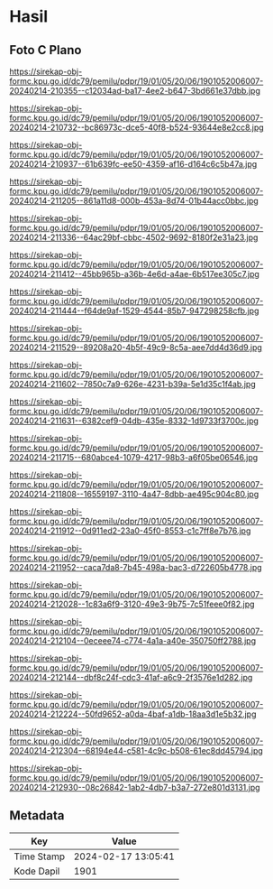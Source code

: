 # Hasil

## Foto C Plano

https://sirekap-obj-formc.kpu.go.id/dc79/pemilu/pdpr/19/01/05/20/06/1901052006007-20240214-210355--c12034ad-ba17-4ee2-b647-3bd661e37dbb.jpg

https://sirekap-obj-formc.kpu.go.id/dc79/pemilu/pdpr/19/01/05/20/06/1901052006007-20240214-210732--bc86973c-dce5-40f8-b524-93644e8e2cc8.jpg

https://sirekap-obj-formc.kpu.go.id/dc79/pemilu/pdpr/19/01/05/20/06/1901052006007-20240214-210937--61b639fc-ee50-4359-af16-d164c6c5b47a.jpg

https://sirekap-obj-formc.kpu.go.id/dc79/pemilu/pdpr/19/01/05/20/06/1901052006007-20240214-211205--861a11d8-000b-453a-8d74-01b44acc0bbc.jpg

https://sirekap-obj-formc.kpu.go.id/dc79/pemilu/pdpr/19/01/05/20/06/1901052006007-20240214-211336--64ac29bf-cbbc-4502-9692-8180f2e31a23.jpg

https://sirekap-obj-formc.kpu.go.id/dc79/pemilu/pdpr/19/01/05/20/06/1901052006007-20240214-211412--45bb965b-a36b-4e6d-a4ae-6b517ee305c7.jpg

https://sirekap-obj-formc.kpu.go.id/dc79/pemilu/pdpr/19/01/05/20/06/1901052006007-20240214-211444--f64de9af-1529-4544-85b7-947298258cfb.jpg

https://sirekap-obj-formc.kpu.go.id/dc79/pemilu/pdpr/19/01/05/20/06/1901052006007-20240214-211529--89208a20-4b5f-49c9-8c5a-aee7dd4d36d9.jpg

https://sirekap-obj-formc.kpu.go.id/dc79/pemilu/pdpr/19/01/05/20/06/1901052006007-20240214-211602--7850c7a9-626e-4231-b39a-5e1d35c1f4ab.jpg

https://sirekap-obj-formc.kpu.go.id/dc79/pemilu/pdpr/19/01/05/20/06/1901052006007-20240214-211631--6382cef9-04db-435e-8332-1d9733f3700c.jpg

https://sirekap-obj-formc.kpu.go.id/dc79/pemilu/pdpr/19/01/05/20/06/1901052006007-20240214-211715--680abce4-1079-4217-98b3-a6f05be06546.jpg

https://sirekap-obj-formc.kpu.go.id/dc79/pemilu/pdpr/19/01/05/20/06/1901052006007-20240214-211808--16559197-3110-4a47-8dbb-ae495c904c80.jpg

https://sirekap-obj-formc.kpu.go.id/dc79/pemilu/pdpr/19/01/05/20/06/1901052006007-20240214-211912--0d911ed2-23a0-45f0-8553-c1c7ff8e7b76.jpg

https://sirekap-obj-formc.kpu.go.id/dc79/pemilu/pdpr/19/01/05/20/06/1901052006007-20240214-211952--caca7da8-7b45-498a-bac3-d722605b4778.jpg

https://sirekap-obj-formc.kpu.go.id/dc79/pemilu/pdpr/19/01/05/20/06/1901052006007-20240214-212028--1c83a6f9-3120-49e3-9b75-7c51feee0f82.jpg

https://sirekap-obj-formc.kpu.go.id/dc79/pemilu/pdpr/19/01/05/20/06/1901052006007-20240214-212104--0eceee74-c774-4a1a-a40e-350750ff2788.jpg

https://sirekap-obj-formc.kpu.go.id/dc79/pemilu/pdpr/19/01/05/20/06/1901052006007-20240214-212144--dbf8c24f-cdc3-41af-a6c9-2f3576e1d282.jpg

https://sirekap-obj-formc.kpu.go.id/dc79/pemilu/pdpr/19/01/05/20/06/1901052006007-20240214-212224--50fd9652-a0da-4baf-a1db-18aa3d1e5b32.jpg

https://sirekap-obj-formc.kpu.go.id/dc79/pemilu/pdpr/19/01/05/20/06/1901052006007-20240214-212304--68194e44-c581-4c9c-b508-61ec8dd45794.jpg

https://sirekap-obj-formc.kpu.go.id/dc79/pemilu/pdpr/19/01/05/20/06/1901052006007-20240214-212930--08c26842-1ab2-4db7-b3a7-272e801d3131.jpg


## Metadata

| Key        | Value               |
| ---------- | ------------------- |
| Time Stamp | 2024-02-17 13:05:41 |
| Kode Dapil | 1901                |




